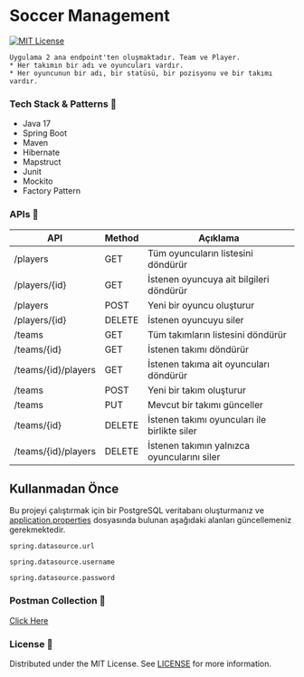 # Soccer Management
[![MIT License](https://img.shields.io/badge/License-MIT-green.svg)](https://choosealicense.com/licenses/mit/)

``` 
Uygulama 2 ana endpoint'ten oluşmaktadır. Team ve Player.
* Her takımın bir adı ve oyuncuları vardır.
* Her oyuncunun bir adı, bir statüsü, bir pozisyonu ve bir takımı vardır.
``` 

### Tech Stack & Patterns :dart:
* Java 17
* Spring Boot
* Maven
* Hibernate
* Mapstruct  
* Junit
* Mockito
* Factory Pattern

### APIs :memo:
| API                                              | Method | Açıklama                                       |
|--------------------------------------------------|--------|---------------------------------------------------|
| /players                                  | GET    | Tüm oyuncuların listesini döndürür                                |
| /players/{id}                     | GET    | İstenen oyuncuya ait bilgileri döndürür                       |
| /players                                  | POST   | Yeni bir oyuncu oluşturur                            |
| /players/{id}                     | DELETE | İstenen oyuncuyu siler                       |
| /teams                              | GET    | Tüm takımların listesini döndürür                            |
| /teams/{id}               | GET    | İstenen takımı döndürür                   |
| /teams/{id}/players               | GET    | İstenen takıma ait oyuncuları döndürür                   |
| /teams                               | POST   | Yeni bir takım oluşturur                        |
| /teams               | PUT    | Mevcut bir takımı günceller                   |
| /teams/{id}               | DELETE | İstenen takımı oyuncuları ile birlikte siler                   |
| /teams/{id}/players               | DELETE | İstenen takımın yalnızca oyuncularını siler                   |

## Kullanmadan Önce

Bu projeyi çalıştırmak için bir PostgreSQL veritabanı oluşturmanız ve [application.properties](https://github.com/alibknc/SoccerManagementApp/blob/master/src/main/resources/application.properties) dosyasında bulunan aşağıdaki alanları güncellemeniz gerekmektedir.

`spring.datasource.url`

`spring.datasource.username`

`spring.datasource.password`

### Postman Collection :pushpin:
[Click Here](soccer-management.postman_collection.json)

### License :key:
Distributed under the MIT License. See [LICENSE](LICENSE) for more information.
